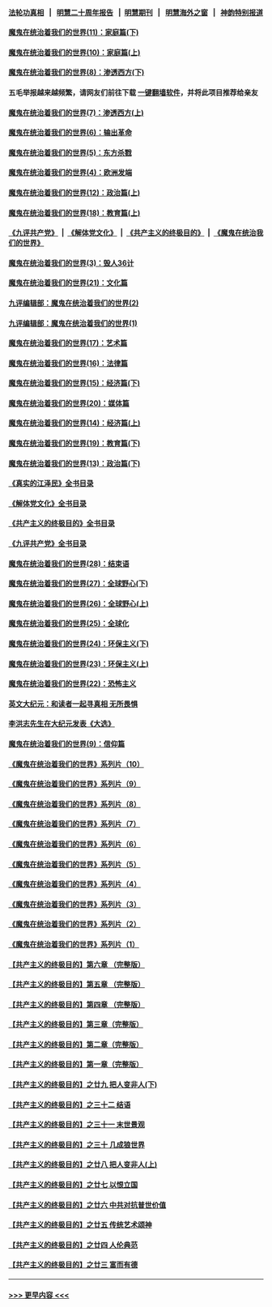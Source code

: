 #### [法轮功真相](https://github.com/gfw-breaker/truth/blob/master/README.md?t=0) &nbsp;&nbsp;|&nbsp;&nbsp; [明慧二十周年报告](https://github.com/gfw-breaker/mh-reports/blob/master/README.md?t=0) &nbsp;&nbsp;|&nbsp;&nbsp;[明慧期刊](https://github.com/gfw-breaker/mh-qikan) &nbsp;&nbsp;|&nbsp;&nbsp; [明慧海外之窗](https://github.com/gfw-breaker/mh-news/blob/master/README.md?t=0) &nbsp;&nbsp;|&nbsp;&nbsp; [神韵特别报道](https://github.com/gfw-breaker/mh-news/blob/master/shenyun.md?t=0)
#### [魔鬼在统治着我们的世界(11)：家庭篇(下)](../pages/nsc422/n10440961.md?t=12200643) 
#### [魔鬼在统治着我们的世界(10)：家庭篇(上)](../pages/nsc422/n10435448.md?t=12200643) 
#### [魔鬼在统治着我们的世界(8)：渗透西方(下)](../pages/nsc422/n10429603.md?t=12200643) 
#### 五毛举报越来越频繁，请网友们前往下载 [一键翻墙软件](https://github.com/gfw-breaker/ssr-accounts)，并将此项目推荐给亲友
#### [魔鬼在统治着我们的世界(7)：渗透西方(上)](../pages/nsc422/n10426013.md?t=12200643) 
#### [魔鬼在统治着我们的世界(6)：输出革命](../pages/nsc422/n10421536.md?t=12200643) 
#### [魔鬼在统治着我们的世界(5)：东方杀戮](../pages/nsc422/n10417707.md?t=12200643) 
#### [魔鬼在统治着我们的世界(4)：欧洲发端](../pages/nsc422/n10414890.md?t=12200643) 
#### [魔鬼在统治着我们的世界(12)：政治篇(上)](../pages/nsc422/n10444576.md?t=12200643) 
#### [魔鬼在统治着我们的世界(18)：教育篇(上)](../pages/nsc422/n10526970.md?t=12200643) 
#### [《九评共产党》](https://github.com/begood0513/9ping.md/blob/master/README.md) &nbsp;|&nbsp; [《解体党文化》](../../../../jtdwh.md/blob/master/README.md)  &nbsp;|&nbsp; [《共产主义的终极目的》](../../../../gczydzjmd.md/blob/master/README.md) &nbsp;|&nbsp; [《魔鬼在统治我们的世界》](../../../../mgztzwmdsj.md/blob/master/README.md) 
#### [魔鬼在统治着我们的世界(3)：毁人36计](../pages/nsc422/n10411583.md?t=12200643) 
#### [魔鬼在统治着我们的世界(21)：文化篇](../pages/nsc422/n10597706.md?t=12200643) 
#### [九评编辑部：魔鬼在统治着我们的世界(2)](../pages/nsc422/n10410036.md?t=12200643) 
#### [九评编辑部：魔鬼在统治着我们的世界(1)](../pages/nsc422/n10406825.md?t=12200643) 
#### [魔鬼在统治着我们的世界(17)：艺术篇](../pages/nsc422/n10499093.md?t=12200643) 
#### [魔鬼在统治着我们的世界(16)：法律篇](../pages/nsc422/n10485969.md?t=12200643) 
#### [魔鬼在统治着我们的世界(15)：经济篇(下)](../pages/nsc422/n10469975.md?t=12200643) 
#### [魔鬼在统治着我们的世界(20)：媒体篇](../pages/nsc422/n10586579.md?t=12200643) 
#### [魔鬼在统治着我们的世界(14)：经济篇(上)](../pages/nsc422/n10457370.md?t=12200643) 
#### [魔鬼在统治着我们的世界(19)：教育篇(下)](../pages/nsc422/n10564808.md?t=12200643) 
#### [魔鬼在统治着我们的世界(13)：政治篇(下)](../pages/nsc422/n10448270.md?t=12200643) 
#### [《真实的江泽民》全书目录](../pages/nsc422/n13721399.md?t=12200643) 
#### [《解体党文化》全书目录](../pages/nsc422/n13721157.md?t=12200643) 
#### [《共产主义的终极目的》全书目录](../pages/nsc422/n13721048.md?t=12200643) 
#### [《九评共产党》全书目录](../pages/nsc422/n13708085.md?t=12200643) 
#### [魔鬼在统治着我们的世界(28)：结束语](../pages/nsc422/n10936246.md?t=12200643) 
#### [魔鬼在统治着我们的世界(27)：全球野心(下)](../pages/nsc422/n10928319.md?t=12200643) 
#### [魔鬼在统治着我们的世界(26)：全球野心(上)](../pages/nsc422/n10900318.md?t=12200643) 
#### [魔鬼在统治着我们的世界(25)：全球化](../pages/nsc422/n10788205.md?t=12200643) 
#### [魔鬼在统治着我们的世界(24)：环保主义(下)](../pages/nsc422/n10695307.md?t=12200643) 
#### [魔鬼在统治着我们的世界(23)：环保主义(上)](../pages/nsc422/n10688613.md?t=12200643) 
#### [魔鬼在统治着我们的世界(22)：恐怖主义](../pages/nsc422/n10614727.md?t=12200643) 
#### [英文大纪元：和读者一起寻真相 无所畏惧](../pages/nsc422/n12542027.md?t=12200643) 
#### [李洪志先生在大纪元发表《大选》](../pages/nsc422/n12534746.md?t=12200643) 
#### [魔鬼在统治着我们的世界(9)：信仰篇](../pages/nsc422/n10432159.md?t=12200643) 
#### [《魔鬼在统治着我们的世界》系列片（10）](../pages/nsc422/n12292670.md?t=12200643) 
#### [《魔鬼在统治着我们的世界》系列片（9）](../pages/nsc422/n12290859.md?t=12200643) 
#### [《魔鬼在统治着我们的世界》系列片（8）](../pages/nsc422/n12287445.md?t=12200643) 
#### [《魔鬼在统治着我们的世界》系列片（7）](../pages/nsc422/n12283425.md?t=12200643) 
#### [《魔鬼在统治着我们的世界》系列片（6）](../pages/nsc422/n12282314.md?t=12200643) 
#### [《魔鬼在统治着我们的世界》系列片（5）](../pages/nsc422/n12281419.md?t=12200643) 
#### [《魔鬼在统治着我们的世界》系列片（4）](../pages/nsc422/n12274024.md?t=12200643) 
#### [《魔鬼在统治着我们的世界》系列片（3）](../pages/nsc422/n12271322.md?t=12200643) 
#### [《魔鬼在统治着我们的世界》系列片（2）](../pages/nsc422/n12269049.md?t=12200643) 
#### [《魔鬼在统治着我们的世界》系列片（1）](../pages/nsc422/n12267575.md?t=12200643) 
#### [【共产主义的终极目的】第六章 （完整版）](../pages/nsc422/n11428913.md?t=12200643) 
#### [【共产主义的终极目的】第五章 （完整版）](../pages/nsc422/n11428912.md?t=12200643) 
#### [【共产主义的终极目的】第四章 （完整版）](../pages/nsc422/n11428907.md?t=12200643) 
#### [【共产主义的终极目的】第三章（完整版）](../pages/nsc422/n11428848.md?t=12200643) 
#### [【共产主义的终极目的】第二章（完整版）](../pages/nsc422/n11428831.md?t=12200643) 
#### [【共产主义的终极目的】第一章（完整版）](../pages/nsc422/n11417651.md?t=12200643) 
#### [【共产主义的终极目的】之廿九 把人变非人(下)](../pages/nsc422/n11344140.md?t=12200643) 
#### [【共产主义的终极目的】之三十二 结语](../pages/nsc422/n11360535.md?t=12200643) 
#### [【共产主义的终极目的】之三十一 末世景观](../pages/nsc422/n11351129.md?t=12200643) 
#### [【共产主义的终极目的】之三十 几成狼世界](../pages/nsc422/n11348280.md?t=12200643) 
#### [【共产主义的终极目的】之廿八 把人变非人(上)](../pages/nsc422/n11340492.md?t=12200643) 
#### [【共产主义的终极目的】之廿七 以恨立国](../pages/nsc422/n11336944.md?t=12200643) 
#### [【共产主义的终极目的】之廿六 中共对抗普世价值](../pages/nsc422/n11324785.md?t=12200643) 
#### [【共产主义的终极目的】之廿五 传统艺术颂神](../pages/nsc422/n11296396.md?t=12200643) 
#### [【共产主义的终极目的】之廿四 人伦典范](../pages/nsc422/n11296397.md?t=12200643) 
#### [【共产主义的终极目的】之廿三 富而有德](../pages/nsc422/n11283598.md?t=12200643) 

----
#### [ >>> 更早内容 <<< ](../indexes/nsc422-earlier.md)
